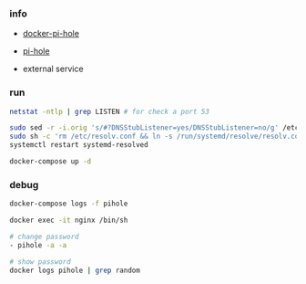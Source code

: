 ### info
- [docker-pi-hole](https://github.com/pi-hole/docker-pi-hole)
- [pi-hole](https://github.com/pi-hole/pi-hole)

- external service

### run
```bash
netstat -ntlp | grep LISTEN # for check a port 53

sudo sed -r -i.orig 's/#?DNSStubListener=yes/DNSStubListener=no/g' /etc/systemd/resolved.conf
sudo sh -c 'rm /etc/resolv.conf && ln -s /run/systemd/resolve/resolv.conf /etc/resolv.conf'
systemctl restart systemd-resolved

docker-compose up -d
```

### debug
```bash
docker-compose logs -f pihole

docker exec -it nginx /bin/sh

# change password
- pihole -a -a

# show password
docker logs pihole | grep random
```
